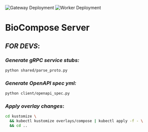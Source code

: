 ![Gateway Deployment](https://github.com/biosimulators/compose-server/actions/workflows/deploy-gateway.yml/badge.svg)
![Worker Deployment](https://github.com/biosimulators/compose-server/actions/workflows/deploy-worker.yml/badge.svg)

# BioCompose Server

## *FOR DEVS*:

### _Generate gRPC service stubs:_
```bash
python shared/parse_proto.py
```

### _Generate OpenAPI spec yml:_
```bash
python client/openapi_spec.py
```

### _Apply overlay changes_:
```bash
cd kustomize \
  && kubectl kustomize overlays/compose | kubectl apply -f - \
  && cd ..
```